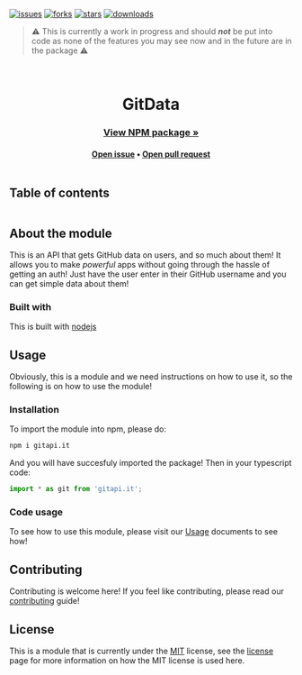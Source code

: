 [![issues](https://img.shields.io/github/issues/GitAPI-it/GitAPI.it-Nodejs?style=for-the-badge)](https://github.com/darkdarcool/GitData-Typescript/issues)
[![forks](https://img.shields.io/github/forks/GitAPI-it/GitAPI.it-Nodejs?style=for-the-badge)](https://github.com/darkdarcool/GitData-Typescript/fork)
[![stars](https://img.shields.io/github/stars/GitAPI-it/GitAPI.it-Nodejs?logoColor=blue&style=for-the-badge)](https://github.com/darkdarcool/GitData-Typescript/stargazers)
[![downloads](https://img.shields.io/npm/dw/gitapi.it?style=for-the-badge)](https://www.npmjs.com/package/gitapi.it)
> ⚠️ This is currently a work in progress and should ***not*** be put into code as none of the features you may see now and in the future are in the package ⚠️ 

<br />

<h1 align = "center" style = "display: block"> GitData </h1>

<h3 align = "center"><a href = "https://www.npmjs.com/package/gitapi.it"> View NPM package »</a></h1>
<h4 align = "center"><a href = "https://github.com/darkdarcool/GitAPI.it/issues">Open issue</a>  • <a href = "https://github.com/darkdarcool/GitAPI.it/pulls">Open pull request</a></h4>

<details>
  <summary style = "display: inline-block"><h2>Table of contents</summary>
  <br>
  <br>
  <li>
    <a href = "#about-the-module">About the module</a>
    <ul>
      • <a href = "#built-with"> Built with </a>
    </ul>
    • <a href = "#usage"> Usage </a>
    <ul>
      • <a href = "#installation"> Installation </a>
      <br>
      • <a href = "#code-usage"> Code usage </a>
    </ul>
    • <a href = "#contributing">Contributing</a>
    <br>
    • <a href = "#license">License</a>
  </li>
</details>

## About the module

This is an API that gets GitHub data on users, and so much about them! It allows you to make _powerful_ apps without going through the hassle of getting an auth! Just have the user enter in their GitHub username and you can get simple data about them! 

###  Built with 

This is built with [nodejs](https://nodejs.dev)

## Usage

Obviously, this is a module and we need instructions on how to use it, so the following is on how to use the module!

### Installation 

To import the module into npm, please do:

``` sh
npm i gitapi.it
```

And you will have succesfuly imported the package! Then in your typescript code:

``` javascript
import * as git from 'gitapi.it';
```

### Code usage

To see how to use this module, please visit our [Usage](https://github.com/GitAPI-it/GitAPI.it-Nodejs/tree/main/.github/USAGE.md) documents to see how! 

## Contributing

Contributing is welcome here! If you feel like contributing, please read our [contributing](https://github.com/GitAPI-it/GitAPI.it-Nodejs/tree/main/.github/CONTRIBUTING.md) guide!

## License

This is a module that is currently under the [MIT](https://en.wikipedia.org/wiki/MIT_License) license, see the [license](https://github.com/GitAPI-it/GitAPI.it-Nodejs/tree/main/.github/LICENSE) page for more information on how the MIT license is used here.
